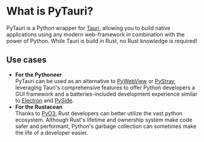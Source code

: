 # What is PyTauri?

PyTauri is a Python wrapper for [Tauri](https://tauri.app/), allowing you to build native applications using any modern
web-framework in combination with the power of Python.
While Tauri is build in Rust, no Rust knowledge is required!

## Use cases

- **For the Pythoneer**  
  PyTauri can be used as an alternative to [PyWebView](https://github.com/r0x0r/pywebview)
  or [PyStray](https://github.com/moses-palmer/pystray), leveraging Tauri's comprehensive features to offer Python
  developers a GUI framework and a batteries-included
  development experience similar to [Electron](https://www.electronjs.org/)
  and [PySide](https://doc.qt.io/qtforpython-6/index.html).
- **For the Rustacean**  
  Thanks to [PyO3](https://pyo3.rs/), Rust developers can better utilize the vast python ecosystem. Although Rust's
  lifetime and ownership system make code safer and performant, Python's garbage collection can sometimes make the life
  of a developer easier.